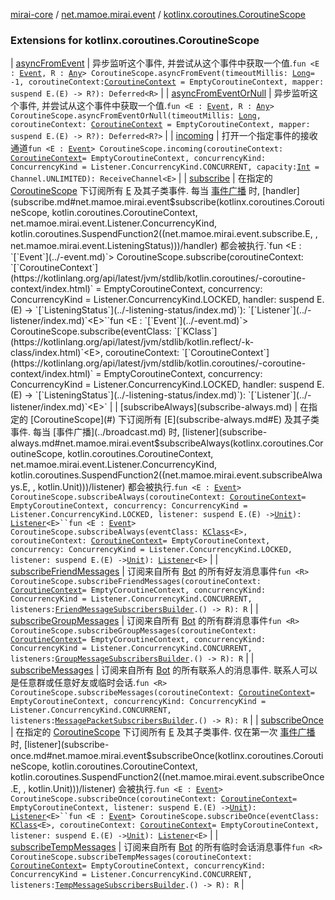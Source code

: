 [mirai-core](../../index.md) / [net.mamoe.mirai.event](../index.md) / [kotlinx.coroutines.CoroutineScope](./index.md)

### Extensions for kotlinx.coroutines.CoroutineScope

| [asyncFromEvent](async-from-event.md) | 异步监听这个事件, 并尝试从这个事件中获取一个值.`fun <E : `[`Event`](../-event.md)`, R : `[`Any`](https://kotlinlang.org/api/latest/jvm/stdlib/kotlin/-any/index.html)`> CoroutineScope.asyncFromEvent(timeoutMillis: `[`Long`](https://kotlinlang.org/api/latest/jvm/stdlib/kotlin/-long/index.html)` = -1, coroutineContext: `[`CoroutineContext`](https://kotlinlang.org/api/latest/jvm/stdlib/kotlin.coroutines/-coroutine-context/index.html)` = EmptyCoroutineContext, mapper: suspend E.(E) -> R?): Deferred<R>` |
| [asyncFromEventOrNull](async-from-event-or-null.md) | 异步监听这个事件, 并尝试从这个事件中获取一个值.`fun <E : `[`Event`](../-event.md)`, R : `[`Any`](https://kotlinlang.org/api/latest/jvm/stdlib/kotlin/-any/index.html)`> CoroutineScope.asyncFromEventOrNull(timeoutMillis: `[`Long`](https://kotlinlang.org/api/latest/jvm/stdlib/kotlin/-long/index.html)`, coroutineContext: `[`CoroutineContext`](https://kotlinlang.org/api/latest/jvm/stdlib/kotlin.coroutines/-coroutine-context/index.html)` = EmptyCoroutineContext, mapper: suspend E.(E) -> R?): Deferred<R?>` |
| [incoming](incoming.md) | 打开一个指定事件的接收通道`fun <E : `[`Event`](../-event.md)`> CoroutineScope.incoming(coroutineContext: `[`CoroutineContext`](https://kotlinlang.org/api/latest/jvm/stdlib/kotlin.coroutines/-coroutine-context/index.html)` = EmptyCoroutineContext, concurrencyKind: ConcurrencyKind = Listener.ConcurrencyKind.CONCURRENT, capacity: `[`Int`](https://kotlinlang.org/api/latest/jvm/stdlib/kotlin/-int/index.html)` = Channel.UNLIMITED): ReceiveChannel<E>` |
| [subscribe](subscribe.md) | 在指定的 [CoroutineScope](#) 下订阅所有 [E](subscribe.md#E) 及其子类事件. 每当 [事件广播](../broadcast.md) 时, [handler](subscribe.md#net.mamoe.mirai.event$subscribe(kotlinx.coroutines.CoroutineScope, kotlin.coroutines.CoroutineContext, net.mamoe.mirai.event.Listener.ConcurrencyKind, kotlin.coroutines.SuspendFunction2((net.mamoe.mirai.event.subscribe.E, , net.mamoe.mirai.event.ListeningStatus)))/handler) 都会被执行.`fun <E : `[`Event`](../-event.md)`> CoroutineScope.subscribe(coroutineContext: `[`CoroutineContext`](https://kotlinlang.org/api/latest/jvm/stdlib/kotlin.coroutines/-coroutine-context/index.html)` = EmptyCoroutineContext, concurrency: ConcurrencyKind = Listener.ConcurrencyKind.LOCKED, handler: suspend E.(E) -> `[`ListeningStatus`](../-listening-status/index.md)`): `[`Listener`](../-listener/index.md)`<E>``fun <E : `[`Event`](../-event.md)`> CoroutineScope.subscribe(eventClass: `[`KClass`](https://kotlinlang.org/api/latest/jvm/stdlib/kotlin.reflect/-k-class/index.html)`<E>, coroutineContext: `[`CoroutineContext`](https://kotlinlang.org/api/latest/jvm/stdlib/kotlin.coroutines/-coroutine-context/index.html)` = EmptyCoroutineContext, concurrency: ConcurrencyKind = Listener.ConcurrencyKind.LOCKED, handler: suspend E.(E) -> `[`ListeningStatus`](../-listening-status/index.md)`): `[`Listener`](../-listener/index.md)`<E>` |
| [subscribeAlways](subscribe-always.md) | 在指定的 [CoroutineScope](#) 下订阅所有 [E](subscribe-always.md#E) 及其子类事件. 每当 [事件广播](../broadcast.md) 时, [listener](subscribe-always.md#net.mamoe.mirai.event$subscribeAlways(kotlinx.coroutines.CoroutineScope, kotlin.coroutines.CoroutineContext, net.mamoe.mirai.event.Listener.ConcurrencyKind, kotlin.coroutines.SuspendFunction2((net.mamoe.mirai.event.subscribeAlways.E, , kotlin.Unit)))/listener) 都会被执行.`fun <E : `[`Event`](../-event.md)`> CoroutineScope.subscribeAlways(coroutineContext: `[`CoroutineContext`](https://kotlinlang.org/api/latest/jvm/stdlib/kotlin.coroutines/-coroutine-context/index.html)` = EmptyCoroutineContext, concurrency: ConcurrencyKind = Listener.ConcurrencyKind.LOCKED, listener: suspend E.(E) -> `[`Unit`](https://kotlinlang.org/api/latest/jvm/stdlib/kotlin/-unit/index.html)`): `[`Listener`](../-listener/index.md)`<E>``fun <E : `[`Event`](../-event.md)`> CoroutineScope.subscribeAlways(eventClass: `[`KClass`](https://kotlinlang.org/api/latest/jvm/stdlib/kotlin.reflect/-k-class/index.html)`<E>, coroutineContext: `[`CoroutineContext`](https://kotlinlang.org/api/latest/jvm/stdlib/kotlin.coroutines/-coroutine-context/index.html)` = EmptyCoroutineContext, concurrency: ConcurrencyKind = Listener.ConcurrencyKind.LOCKED, listener: suspend E.(E) -> `[`Unit`](https://kotlinlang.org/api/latest/jvm/stdlib/kotlin/-unit/index.html)`): `[`Listener`](../-listener/index.md)`<E>` |
| [subscribeFriendMessages](subscribe-friend-messages.md) | 订阅来自所有 [Bot](../../net.mamoe.mirai/-bot/index.md) 的所有好友消息事件`fun <R> CoroutineScope.subscribeFriendMessages(coroutineContext: `[`CoroutineContext`](https://kotlinlang.org/api/latest/jvm/stdlib/kotlin.coroutines/-coroutine-context/index.html)` = EmptyCoroutineContext, concurrencyKind: ConcurrencyKind = Listener.ConcurrencyKind.CONCURRENT, listeners: `[`FriendMessageSubscribersBuilder`](../-friend-message-subscribers-builder.md)`.() -> R): R` |
| [subscribeGroupMessages](subscribe-group-messages.md) | 订阅来自所有 [Bot](../../net.mamoe.mirai/-bot/index.md) 的所有群消息事件`fun <R> CoroutineScope.subscribeGroupMessages(coroutineContext: `[`CoroutineContext`](https://kotlinlang.org/api/latest/jvm/stdlib/kotlin.coroutines/-coroutine-context/index.html)` = EmptyCoroutineContext, concurrencyKind: ConcurrencyKind = Listener.ConcurrencyKind.CONCURRENT, listeners: `[`GroupMessageSubscribersBuilder`](../-group-message-subscribers-builder.md)`.() -> R): R` |
| [subscribeMessages](subscribe-messages.md) | 订阅来自所有 [Bot](../../net.mamoe.mirai/-bot/index.md) 的所有联系人的消息事件. 联系人可以是任意群或任意好友或临时会话.`fun <R> CoroutineScope.subscribeMessages(coroutineContext: `[`CoroutineContext`](https://kotlinlang.org/api/latest/jvm/stdlib/kotlin.coroutines/-coroutine-context/index.html)` = EmptyCoroutineContext, concurrencyKind: ConcurrencyKind = Listener.ConcurrencyKind.CONCURRENT, listeners: `[`MessagePacketSubscribersBuilder`](../-message-packet-subscribers-builder.md)`.() -> R): R` |
| [subscribeOnce](subscribe-once.md) | 在指定的 [CoroutineScope](#) 下订阅所有 [E](subscribe-once.md#E) 及其子类事件. 仅在第一次 [事件广播](../broadcast.md) 时, [listener](subscribe-once.md#net.mamoe.mirai.event$subscribeOnce(kotlinx.coroutines.CoroutineScope, kotlin.coroutines.CoroutineContext, kotlin.coroutines.SuspendFunction2((net.mamoe.mirai.event.subscribeOnce.E, , kotlin.Unit)))/listener) 会被执行.`fun <E : `[`Event`](../-event.md)`> CoroutineScope.subscribeOnce(coroutineContext: `[`CoroutineContext`](https://kotlinlang.org/api/latest/jvm/stdlib/kotlin.coroutines/-coroutine-context/index.html)` = EmptyCoroutineContext, listener: suspend E.(E) -> `[`Unit`](https://kotlinlang.org/api/latest/jvm/stdlib/kotlin/-unit/index.html)`): `[`Listener`](../-listener/index.md)`<E>``fun <E : `[`Event`](../-event.md)`> CoroutineScope.subscribeOnce(eventClass: `[`KClass`](https://kotlinlang.org/api/latest/jvm/stdlib/kotlin.reflect/-k-class/index.html)`<E>, coroutineContext: `[`CoroutineContext`](https://kotlinlang.org/api/latest/jvm/stdlib/kotlin.coroutines/-coroutine-context/index.html)` = EmptyCoroutineContext, listener: suspend E.(E) -> `[`Unit`](https://kotlinlang.org/api/latest/jvm/stdlib/kotlin/-unit/index.html)`): `[`Listener`](../-listener/index.md)`<E>` |
| [subscribeTempMessages](subscribe-temp-messages.md) | 订阅来自所有 [Bot](../../net.mamoe.mirai/-bot/index.md) 的所有临时会话消息事件`fun <R> CoroutineScope.subscribeTempMessages(coroutineContext: `[`CoroutineContext`](https://kotlinlang.org/api/latest/jvm/stdlib/kotlin.coroutines/-coroutine-context/index.html)` = EmptyCoroutineContext, concurrencyKind: ConcurrencyKind = Listener.ConcurrencyKind.CONCURRENT, listeners: `[`TempMessageSubscribersBuilder`](../-temp-message-subscribers-builder.md)`.() -> R): R` |

